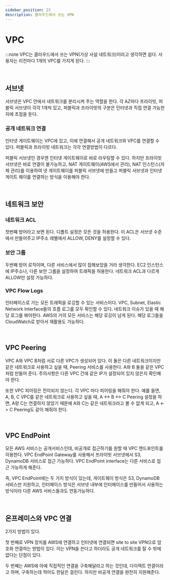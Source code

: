 ```yaml
---
sidebar_position: 23
description: 클라우드에서 쓰는 VPN
---
```


# VPC

:::note
VPC는 클라우드에서 쓰는 VPN(가상 사설 네트워크)이라고 생각하면 쉽다. 사용자는 리전마다 1개의 VPC를 가지게 된다.
:::

<br/>

## 서브넷

서브넷은 VPC 안에서 네트워크를 분리시켜 주는 역할을 한다. 각 AZ마다 프라이빗, 퍼블릭 서브넷이 각각 1개씩 있고, 퍼블릭과 프라이빗의 구분은 인터넷과 직접 연결 가능한지에 초점을 둔다.

### 공개 네트워크 연결

인터넷 게이트웨이는 VPC에 있고, 이에 연결해서 공개 네트워크와 VPC를 연결할 수 있다. 퍼블릭과 프라이빗 네트워크는 각각 연결방법이 다르다.

퍼블릭 서브넷인 경우엔 인터넷 게이트웨이로 바로 라우팅할 수 있다. 하지만 프라이빗 서브넷은 바로 연결이 불가능하고, NAT 게이트웨이(AWS에서 관리), NAT 인스턴스(자체 관리)를 이용하여 넷 게이트웨이를 퍼블릭 서브넷에 만들고 퍼블릭 서브넷과 인터넷 게이트 웨이를 연결하는 방식을 이용해야 한다.

<br/>

## 네트워크 보안

### 네트워크 ACL

첫번째 방어라고 보면 된다. 디폴트 설정은 모든 것을 허용한다. 이 ACL은 서브넷 수준에서 만들어주고 IP주소 레벨에서 ALLOW, DENY를 설정할 수 있다.

### 보안 그룹

두번째 방어 로직이며, 다른 서비스에서 많이 접해보았을 거라 생각한다. EC2 인스턴스에 IP주소나, 다른 보안 그룹을 설정하여 트래픽을 허용한다. 네트워크 ACL과 다르게 ALLOW만 설정 가능하다.

### VPC Flow Logs

인터페이스로 가는 모든 트래픽을 로깅할 수 있는 서비스이다. VPC, Subnet, Elastic Network Interface들의 흐름 로그를 모두 확인할 수 있다. 네트워크 이슈가 있을 때 해당 로그를 봐야한다. AWS의 거의 모든 서비스는 해당 로깅이 남게 된다. 해당 로그들을 CloudWatch로 받아서 재활용도 가능하다.

<br/>

## VPC Peering

VPC A와 VPC B처럼 서로 다른 VPC가 생성되어 있다. 이 둘은 다른 네트워크이지만 같은 네트워크로 사용하고 싶을 때, Peering 서비스를 사용한다. A와 B 둘을 같은 VPC처럼 만들어 준다. 주의사항은 다른 VPC 간에 같은 IP가 설정되어 있지 않은지 확인해야 한다.

또한 VPC 피어링은 전이되지 않는다. 각 VPC 마다 피어링을 해줘야 한다. 예를 들면, A, B, C VPC를 같은 네트워크로 사용하고 싶을 때, A <-> B <-> C Peering 설정을 하면, A랑 C는 연결하지 않았기 때문에 A와 C는 같은 네트워크라고 볼 수 없게 되고, A <-> C Peering도 같이 해줘야 한다.

<br/>

## VPC EndPoint

모든 AWS 서비스는 공개서비스인데, 비공개로 접근하기를 원할 때 VPC 엔드포인트를 이용한다. VPC EndPoint Gateway를 사용해서 프라이빗 서브넷에서 S3, DynamoDB 서비스로 접근 가능하다. VPC EndPoint interface는 다른 서비스로 접근 가능하게 해준다.

즉, VPC EndPoint에는 두 가지 방식이 있는데, 게이트웨이 방식은 S3, DynamoDB 서비스만 지원하고, 인터페이스 방식은 서브넷 내부에 인터페이스를 만들어서 사용하는 방식이라 다른 AWS 서비스들과도 연동가능하다.

<br/>

## 온프레미스와 VPC 연결

2가지 방법이 있다.

첫 번째로 VPN 장치를 AWS에 연결하고 인터넷에 연결되면 site to site VPN으로 암호화 연결하는 방법이 있다. 이는 VPN을 쓴다고 하더라도 공개 네트워크를 탈 수 밖에 없다는 단점이 있다.

두 번째는 AWS에 아예 직접적인 연결을 구축해달라고 하는 것인데, 다이렉트 연결이라고 하며, 구축하는데 적어도 한달은 걸린다. 하지만 비공개 연결을 완전히 지원해준다.

<br/>
